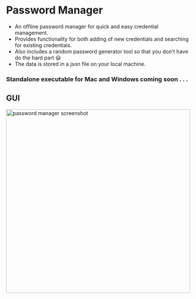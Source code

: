 # Password Manager
* An offline password manager for quick and easy credential management.
* Provides functionality for both adding of new credentials and searching for existing credentials.
* Also includes a random password generator tool so that you don't have do the hard part 😃
* The data is stored in a json file on your local machine.

### Standalone executable for Mac and Windows coming soon . . .

## GUI
<img src="https://i.imgur.com/fs0KPmF.png" width=500 alt="password manager screenshot">
